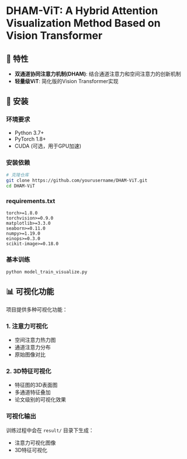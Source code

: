 # DHAM-ViT: A Hybrid Attention Visualization Method Based on Vision Transformer


## 🌟 特性

- **双通道协同注意力机制(DHAM)**: 结合通道注意力和空间注意力的创新机制
- **轻量级ViT**: 简化版的Vision Transformer实现

## 🚀 安装

### 环境要求

- Python 3.7+
- PyTorch 1.8+
- CUDA (可选，用于GPU加速)

### 安装依赖

```bash
# 克隆仓库
git clone https://github.com/yourusername/DHAM-ViT.git
cd DHAM-ViT
```

### requirements.txt

```
torch>=1.8.0
torchvision>=0.9.0
matplotlib>=3.3.0
seaborn>=0.11.0
numpy>=1.19.0
einops>=0.3.0
scikit-image>=0.18.0
```


### 基本训练

```bash
python model_train_visualize.py
```

## 📊 可视化功能

项目提供多种可视化功能：

### 1. 注意力可视化
- 空间注意力热力图
- 通道注意力分布
- 原始图像对比

### 2. 3D特征可视化
- 特征图的3D表面图
- 多通道特征叠加
- 论文级别的可视化效果


### 可视化输出
训练过程中会在 `result/` 目录下生成：
- 注意力可视化图像
- 3D特征可视化
